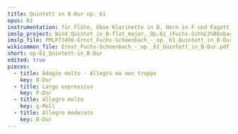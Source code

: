 ```yaml
---
title: Quintett in B-Dur op. 61
opus: 61
instrumentation: für Flöte, Oboe Klarinette in B, Horn in F und Fagott
imslp_project: Wind_Quintet_in_B-flat_major,_Op.61_(Fuchs-Sch%C3%B6nbach,_Ernst)
imslp_file: PMLP73496-Ernst_Fuchs-Schoenbach_-_op._61_Quintett_in_B-Dur.pdf
wikicommon_file: Ernst_Fuchs-Schoenbach_-_op._61_Quintett_in_B-Dur.pdf
short: op-61_Quintett-in_B-Dur
edited: true
pieces:
  - title: Adagio molto - Allegro ma non troppo
    key: B-Dur
  - title: Largo expressivo
    key: F-Dur
  - title: Allegro molto
    key: g-Moll
  - title: Allegro moderato
    key: B-Dur
---
```

